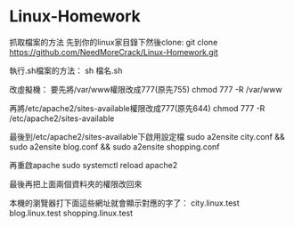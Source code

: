 # Linux-Homework

抓取檔案的方法 先到你的linux家目錄下然後clone:
git clone https://github.com/NeedMoreCrack/Linux-Homework.git

執行.sh檔案的方法：
sh 檔名.sh

改虛擬機：
要先將/var/www權限改成777(原先755)
chmod 777 -R /var/www

再將/etc/apache2/sites-available權限改成777(原先644)
chmod 777 -R /etc/apache2/sites-available

最後到/etc/apache2/sites-available下啟用設定檔
sudo a2ensite city.conf && sudo a2ensite blog.conf && sudo a2ensite shopping.conf

再重啟apache
sudo systemctl reload apache2

最後再把上面兩個資料夾的權限改回來

本機的瀏覽器打下面這些網址就會顯示對應的字了：
city.linux.test
blog.linux.test
shopping.linux.test
